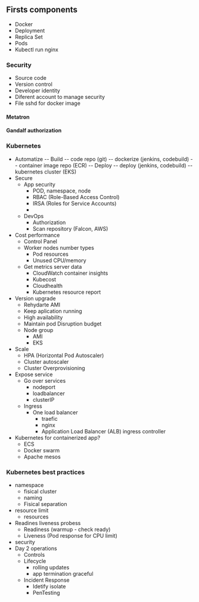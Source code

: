 ## Firsts components 
- Docker 
- Deployment
- Replica Set
- Pods
- Kubectl run nginx


### Security 
- Source code
- Version control
- Developer identity
- Diferent account to manage security
- File sshd for docker image


#### Metatron
#### Gandalf authorization


### Kubernetes 

- Automatize 
	-- Build 
		-- code repo (git)
		-- dockerize (jenkins, codebuild)
		-- container image repo (ECR)
	-- Deploy
		-- deploy  (jenkins, codebuild)
		-- kubernetes cluster (EKS)
- Secure 
	- App security
		- POD, namespace, node
		- RBAC (Role-Based Access Control)
		- IRSA (Roles for Service Accounts)
		- 
	- DevOps
		- Authorization
		- Scan repository (Falcon, AWS)
- Cost performance
	- Control Panel 
	- Worker nodes number types
		- Pod resources
		- Unused CPU/memory
	- Get metrics server data
		- CloudWatch container insights
		- Kubecost
		- Cloudhealth
		- Kubernetes resource report
- Version upgrade
	- Rehydarte AMI 
	- Keep aplication running
	- High availability 
	- Maintain pod Disruption budget 
	- Node group
		- AMI 
		- EKS
- Scale 
	- HPA (Horizontal Pod Autoscaler)
	- Cluster autoscaler
	- Cluster Overprovisioning
- Expose service
	- Go over services
		- nodeport 
		- loadbalancer
		- clusterIP 
	- Ingress
		- One load balancer 
			- traefic
			- nginx
			- Application Load Balancer (ALB) ingress controller
- Kubernetes for containerized app? 
	- ECS
	- Docker swarm
	- Apache mesos

### Kubernetes best practices

- namespace
	- fisical cluster 
	- naming 
	- Fisical separation
- resource limit
 	- resources
- Readines liveness probess
	- Readiness (warmup - check ready)
	- Liveness (Pod response for CPU limit)
- security
- Day 2 operations
	- Controls
	- Lifecycle 
		- rolling updates
		- app termination graceful 
	- Incident Response 
		- Idetify isolate
		- PenTesting 


